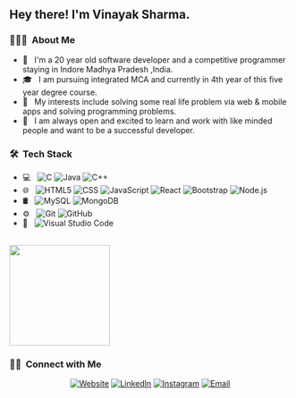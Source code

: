 <h2> Hey there! I'm Vinayak Sharma.</h2>

<h3> 👨🏻‍💻 &nbsp;About Me </h3>

- 🤔 &nbsp; I'm a 20 year old software developer and a competitive programmer staying in Indore Madhya Pradesh ,India.
- 🎓 &nbsp; I am pursuing integrated MCA and currently in 4th year of this five year degree course.
- 🌱 &nbsp; My interests include solving some real life problem via web & mobile apps and solving programming problems.
- 🤝 &nbsp; I am always open and excited to learn and work with like minded people and want to be a successful developer.

<h3> 🛠 &nbsp;Tech Stack</h3>

- 💻 &nbsp;
  ![C](https://img.shields.io/badge/-C-333333?style=flat&logo=C)
  ![Java](https://img.shields.io/badge/-Java-333333?style=flat&logo=Java&logoColor=007396)
  ![C++](https://img.shields.io/badge/-C++-333333?style=flat&logo=C%2B%2B&logoColor=00599C)
- 🌐 &nbsp;
  ![HTML5](https://img.shields.io/badge/-HTML5-333333?style=flat&logo=HTML5)
  ![CSS](https://img.shields.io/badge/-CSS-333333?style=flat&logo=CSS3&logoColor=1572B6)
  ![JavaScript](https://img.shields.io/badge/-JavaScript-333333?style=flat&logo=javascript)
  ![React](https://img.shields.io/badge/-React-333333?style=flat&logo=react)
  ![Bootstrap](https://img.shields.io/badge/-Bootstrap-333333?style=flat&logo=bootstrap&logoColor=563D7C)
  ![Node.js](https://img.shields.io/badge/-Node.js-333333?style=flat&logo=node.js)
- 🛢 &nbsp;
  ![MySQL](https://img.shields.io/badge/-MySQL-333333?style=flat&logo=mysql)
  ![MongoDB](https://img.shields.io/badge/-MongoDB-333333?style=flat&logo=mongodb)
- ⚙️ &nbsp;
  ![Git](https://img.shields.io/badge/-Git-333333?style=flat&logo=git)
  ![GitHub](https://img.shields.io/badge/-GitHub-333333?style=flat&logo=github)
- 🔧 &nbsp;
  ![Visual Studio Code](https://img.shields.io/badge/-Visual%20Studio%20Code-333333?style=flat&logo=visual-studio-code&logoColor=007ACC)
  

<br/>

<a href="https://github.com/vinayaks0031">
  <img height="180em" src="https://github-readme-stats.vercel.app/api/top-langs/?username=vinayaks0031&theme=buefy&layout=compact" />
</a>

<br/>

<h3> 🤝🏻 &nbsp;Connect with Me </h3>

<p align="center">
<a href="https://vinayaksharma.netlify.app/" target="_blank"><img alt="Website" src="https://img.shields.io/badge/Website-www.vinayaksharma.com-blue?style=flat-square&logo=google-chrome"></a>
<a href="https://www.linkedin.com/in/vinayak-sharma-b94161190/" target="_blank"><img alt="LinkedIn" src="https://img.shields.io/badge/LinkedIn-Vinayak%20Sharma-blue?style=flat-square&logo=linkedin"></a>
<a href="https://instagram.com/vinayak.sharma_?utm_medium=copy_link" target="_blank"><img alt="Instagram" src="https://img.shields.io/badge/Instagram-vinayak.sharma_-blue?style=flat-square&logo=instagram"></a>
<a href="mailto:vinayaks0031@gmail.com" target="_blank"><img alt="Email" src="https://img.shields.io/badge/Email-vinayaks0031@gmail.com-blue?style=flat-square&logo=gmail"></a>
</p>
